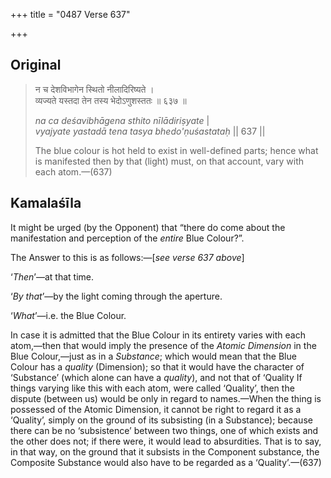 +++
title = "0487 Verse 637"

+++
## Original 
>
> न च देशविभागेन स्थितो नीलादिरिष्यते ।  
> व्यज्यते यस्तदा तेन तस्य भेदोऽणुशस्ततः ॥ ६३७ ॥ 
>
> *na ca deśavibhāgena sthito nīlādiriṣyate* \|  
> *vyajyate yastadā tena tasya bhedo'ṇuśastataḥ* \|\| 637 \|\| 
>
> The blue colour is hot held to exist in well-defined parts; hence what is manifested then by that (light) must, on that account, vary with each atom.—(637)



## Kamalaśīla

It might be urged (by the Opponent) that “there do come about the manifestation and perception of the *entire* Blue Colour?”.

The Answer to this is as follows:—[*see verse 637 above*]

‘*Then*’—at that time.

‘*By that*’—by the light coming through the aperture.

‘*What*’—i.e. the Blue Colour.

In case it is admitted that the Blue Colour in its entirety varies with each atom,—then that would imply the presence of the *Atomic Dimension* in the Blue Colour,—just as in a *Substance*; which would mean that the Blue Colour has a *quality* (Dimension); so that it would have the character of ‘Substance’ (which alone can have a *quality*), and not that of ‘Quality If things varying like this with each atom, were called ‘Quality’, then the dispute (between us) would be only in regard to names.—When the thing is possessed of the Atomic Dimension, it cannot be right to regard it as a ‘Quality’, simply on the ground of its subsisting (in a Substance); because there can be no ‘subsistence’ between two things, one of which exists and the other does not; if there were, it would lead to absurdities. That is to say, in that way, on the ground that it subsists in the Component substance, the Composite Substance would also have to be regarded as a ‘Quality’.—(637)


